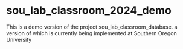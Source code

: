 # sou_lab_classroom_2024_demo
This is a demo version of the project sou_lab_classroom_database. a version of which is currently being implemented at Southern Oregon University
